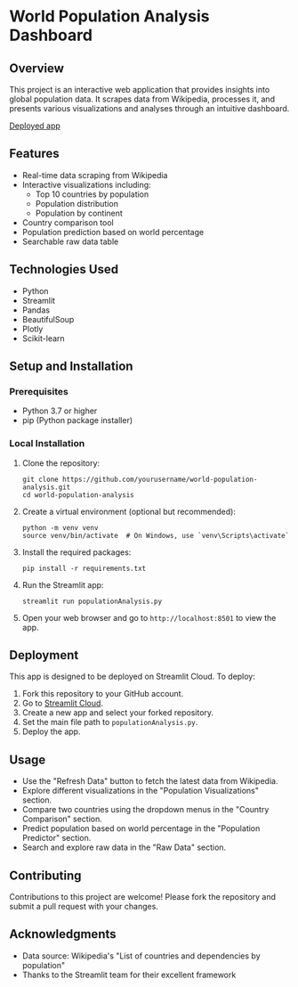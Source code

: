 # World Population Analysis Dashboard

## Overview
This project is an interactive web application that provides insights into global population data. It scrapes data from Wikipedia, processes it, and presents various visualizations and analyses through an intuitive dashboard.

[Deployed app](https://worldpopulationdashboard.streamlit.app/)

## Features
- Real-time data scraping from Wikipedia
- Interactive visualizations including:
  - Top 10 countries by population
  - Population distribution
  - Population by continent
- Country comparison tool
- Population prediction based on world percentage
- Searchable raw data table

## Technologies Used
- Python
- Streamlit
- Pandas
- BeautifulSoup
- Plotly
- Scikit-learn

## Setup and Installation

### Prerequisites
- Python 3.7 or higher
- pip (Python package installer)

### Local Installation
1. Clone the repository:
   ```
   git clone https://github.com/yourusername/world-population-analysis.git
   cd world-population-analysis
   ```

2. Create a virtual environment (optional but recommended):
   ```
   python -m venv venv
   source venv/bin/activate  # On Windows, use `venv\Scripts\activate`
   ```

3. Install the required packages:
   ```
   pip install -r requirements.txt
   ```

4. Run the Streamlit app:
   ```
   streamlit run populationAnalysis.py
   ```

5. Open your web browser and go to `http://localhost:8501` to view the app.

## Deployment
This app is designed to be deployed on Streamlit Cloud. To deploy:

1. Fork this repository to your GitHub account.
2. Go to [Streamlit Cloud](https://streamlit.io/cloud).
3. Create a new app and select your forked repository.
4. Set the main file path to `populationAnalysis.py`.
5. Deploy the app.

## Usage
- Use the "Refresh Data" button to fetch the latest data from Wikipedia.
- Explore different visualizations in the "Population Visualizations" section.
- Compare two countries using the dropdown menus in the "Country Comparison" section.
- Predict population based on world percentage in the "Population Predictor" section.
- Search and explore raw data in the "Raw Data" section.

## Contributing
Contributions to this project are welcome! Please fork the repository and submit a pull request with your changes.

## Acknowledgments
- Data source: Wikipedia's "List of countries and dependencies by population"
- Thanks to the Streamlit team for their excellent framework
